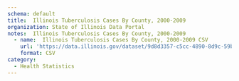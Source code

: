 ```yaml
---
schema: default
title:  Illinois Tuberculosis Cases By County, 2000-2009
organization: State of Illinois Data Portal
notes:  Illinois Tuberculosis Cases By County, 2000-2009
  - name:  Illinois Tuberculosis Cases By County, 2000-2009 CSV
    url: 'https://data.illinois.gov/dataset/9d8d3357-c5cc-4890-8d9c-59b161026d49/resource/b09a8cb0-2619-44f2-9178-2571c5c09d01/download/data.csv'
    format: CSV
category:
  - Health Statistics
---
```

